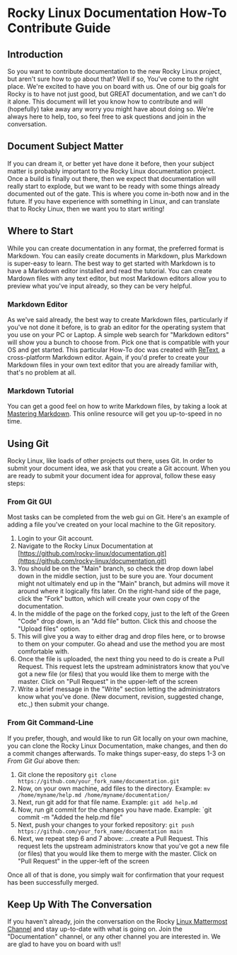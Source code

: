 # Rocky Linux Documentation How-To Contribute Guide #

## Introduction ##

So you want to contribute documentation to the new Rocky Linux project, but aren't sure how to go about that? Well if so, You've come to the right place. We're excited to have you on board with us. One of our big goals for Rocky is to have not just good, but GREAT documentation, and we can't do it alone. This document will let you know how to contribute and will (hopefully) take away any worry you might have about doing so. We're always here to help, too, so feel free to ask questions and join in the conversation.

## Document Subject Matter ##

If you can dream it, or better yet have done it before, then your subject matter is probably important to the Rocky Linux documentation project. Once a build is finally out there, then we expect that documentation will really start to explode, but we want to be ready with some things already documented out of the gate. This is where you come in-both now and in the future. If you have experience with something in Linux, and can translate that to Rocky Linux, then we want you to start writing!

## Where to Start ##

While you can create documentation in any format, the preferred format is Markdown. You can easily create documents in Markdown, plus Markdown is super-easy to learn. The best way to get started with Markdown is to have a Markdown editor installed and read the tutorial. You can create Mardown files with any text editor, but most Markdown editors allow you to preview what you've input already, so they can be very helpful. 

### Markdown Editor ###

As we've said already, the best way to create Markdown files, particularly if you've not done it before, is to grab an editor for the operating system that you use on your PC or Laptop. A simple web search for "Markdown editors" will show you a bunch to choose from. Pick one that is compatible with your OS and get started. This particular How-To doc was created with [ReText](https://github.com/retext-project/retext), a cross-platform Markdown editor. Again, if you'd prefer to create your Markdown files in your own text editor that you are already familiar with, that's no problem at all.

### Markdown Tutorial ###

You can get a good feel on how to write Markdown files, by taking a look at [Mastering Markdown](https://guides.github.com/features/mastering-markdown/). This online resource will get you up-to-speed in no time. 

## Using Git ##

Rocky Linux, like loads of other projects out there, uses Git. In order to submit your document idea, we ask that you create a Git account. When you are ready to submit your document idea for approval, follow these easy steps:

### From Git GUI ###

Most tasks can be completed from the web gui on Git. Here's an example of adding a file you've created on your local machine to the Git repository.

1. Login to your Git account.
2. Navigate to the Rocky Linux Documentation at [https://github.com/rocky-linux/documentation.git](https://github.com/rocky-linux/documentation.git)
3. You should be on the "Main" branch, so check the drop down label down in the middle section, just to be sure you are. Your document might not ultimately end up in the "Main" branch, but admins will move it around where it logically fits later. On the right-hand side of the page, click the "Fork" button, which will create your own copy of the documentation.
4. In the middle of the page on the forked copy, just to the left of the Green "Code" drop down, is an "Add file" button. Click this and choose the "Upload files" option.
5. This will give you a way to either drag and drop files here, or to browse to them on your computer. Go ahead and use the method you are most comfortable with.
6. Once the file is uploaded, the next thing you need to do is create a Pull Request. This request lets the upstream administrators know that you've got a new file (or files) that you would like them to merge with the master. Click on "Pull Request" in the upper-left of the screen
7. Write a brief message in the "Write" section letting the administrators know what you've done. (New document, revision, suggested change, etc.,) then submit your change.

### From Git Command-Line ###

If you prefer, though, and would like to run Git locally on your own machine, you can clone the Rocky Linux Documentation, make changes, and then do a commit changes afterwards. To make things super-easy, do steps 1-3 on *From Git Gui* above then:

1. Git clone the repository `git clone https://github.com/your_fork_name/documentation.git`
2. Now, on your own machine, add files to the directory. Example: `mv /home/myname/help.md /home/myname/documentation/`
3. Next, run git add for that file name. Example:  `git add help.md`
4. Now, run git commit for the changes you have made. Example: `git commit -m "Added the help.md file"
5. Next, push your changes to your forked repository: `git push https://github.com/your_fork_name/documentation main`
6. Next, we repeat step 6 and 7 above: ...create a Pull Request. This request lets the upstream administrators know that you've got a new file (or files) that you would like them to merge with the master. Click on "Pull Request" in the upper-left of the screen

Once all of that is done, you simply wait for confirmation that your request has been successfully merged. 

## Keep Up With The Conversation ##

If you haven't already, join the conversation on the Rocky [Linux Mattermost Channel](https://chat.rockylinux.org/rocky-linux/) and stay up-to-date with what is going on. Join the "Documentation" channel, or any other channel you are interested in. We are glad to have you on board with us!!

